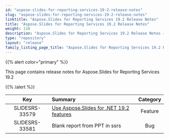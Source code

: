 ```yaml
---
id: "aspose-slides-for-reporting-services-19-2-release-notes"
slug: "aspose-slides-for-reporting-services-19-2-release-notes"
linktitle: "Aspose.Slides for Reporting Services 19.2 Release Notes"
title: "Aspose.Slides for Reporting Services 19.2 Release Notes"
weight: 110
description: "Aspose.Slides for Reporting Services 19.2 Release Notes – the latest updates and fixes."
type: "repository"
layout: "release"
family_listing_page_title: "Aspose.Slides for Reporting Services 19.2 Release Notes"
---
```


{{% alert color="primary" %}} 

This page contains release notes for Aspose.Slides for Reporting Services 19.2

{{% /alert %}} 

|**Key** |**Summary** |**Category** |
| :-: | :- | :-: |
|SLIDESRS-33579|[Use Aspose.Slides for .NET 19.2 features](/slides/net/release-notes/2019/aspose-slides-for-net-19-2-release-notes/)|Feature|
|SLIDESRS-33581|Blank report from PPT in ssrs|Bug|


